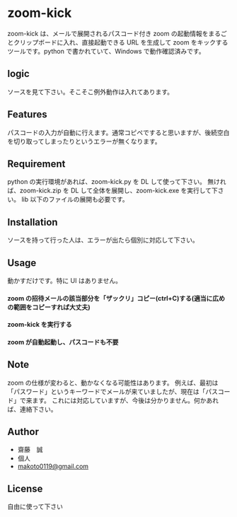 # zoom-kick
zoom-kick は、メールで展開されるパスコード付き zoom の起動情報をまるごとクリップボードに入れ、直接起動できる URL を生成して zoom をキックするツールです。python で書かれていて、Windows で動作確認済みです。

## logic
ソースを見て下さい。そこそこ例外動作は入れてあります。

## Features
パスコードの入力が自動に行えます。通常コピペですると思いますが、後続空白を切り取ってしまったりというエラーが無くなります。

## Requirement
python の実行環境があれば、zoom-kick.py を DL して使って下さい。
無ければ、zoom-kick.zip を DL して全体を展開し、zoom-kick.exe を実行して下さい。
lib 以下のファイルの展開も必要です。

## Installation
ソースを持って行った人は、エラーが出たら個別に対応して下さい。

## Usage
動かすだけです。特に UI はありません。
#### zoom の招待メールの該当部分を「ザックリ」コピー(ctrl+C)する(適当に広めの範囲をコピーすれば大丈夫)
#### zoom-kick を実行する
#### zoom が自動起動し、パスコードも不要

## Note
zoom の仕様が変わると、動かなくなる可能性はあります。
例えば、最初は「パスワード」というキーワードでメールが来ていましたが、現在は「パスコード」で来ます。
これには対応していますが、今後は分かりません。何かあれば、連絡下さい。

## Author
* 齋藤　誠
* 個人
* makoto0119@gmail.com

## License
自由に使って下さい
